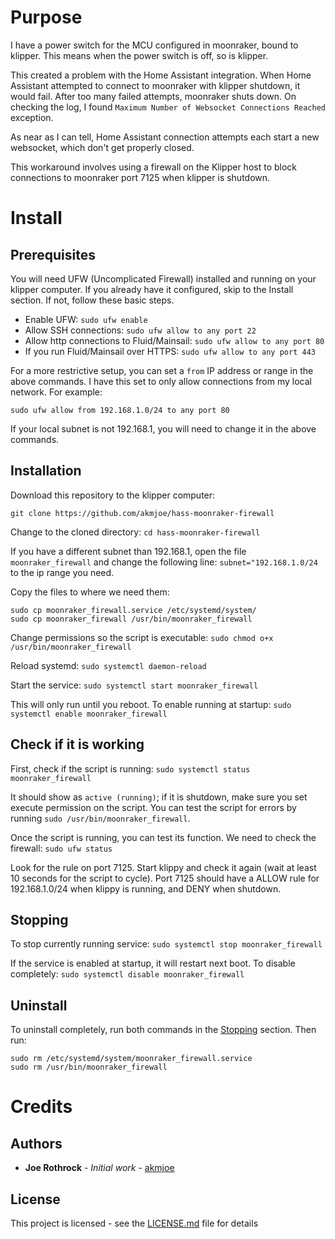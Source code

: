 # Purpose
I have a power switch for the MCU configured in moonraker, bound to klipper. This means when the power switch is off, so is klipper.

This created a problem with the Home Assistant integration. When Home Assistant attempted to connect to moonraker with klipper shutdown, it would fail. After too many failed attempts, moonraker shuts down. On checking the log, I found  `Maximum Number of Websocket Connections Reached` exception.

As near as I can tell, Home Assistant connection attempts each start a new websocket, which don't get properly closed.

This workaround involves using a firewall on the Klipper host to block connections to moonraker port 7125 when klipper is shutdown.

# Install

## Prerequisites
You will need UFW (Uncomplicated Firewall) installed and running on your klipper computer.
If you already have it configured, skip to the Install section. If not, follow these basic steps.

* Enable UFW: `sudo ufw enable`
* Allow SSH connections: `sudo ufw allow to any port 22`
* Allow http connections to Fluid/Mainsail: `sudo ufw allow to any port 80`
* If you run Fluid/Mainsail over HTTPS: `sudo ufw allow to any port 443`

For a more restrictive setup, you can set a `from` IP address or range in the above commands. I have this set to only allow connections from my local network. For example:

`sudo ufw allow from 192.168.1.0/24 to any port 80`

If your local subnet is not 192.168.1, you will need to change it in the above commands.

## Installation
Download this repository to the klipper computer:

`git clone https://github.com/akmjoe/hass-moonraker-firewall`

Change to the cloned directory:
`cd hass-moonraker-firewall`

If you have a different subnet than 192.168.1, open the file `moonraker_firewall` and change the following line:
`subnet="192.168.1.0/24` to the ip range you need.

Copy the files to where we need them:

```
sudo cp moonraker_firewall.service /etc/systemd/system/
sudo cp moonraker_firewall /usr/bin/moonraker_firewall
```

Change permissions so the script is executable:
`sudo chmod o+x /usr/bin/moonraker_firewall`

Reload systemd:
`sudo systemctl daemon-reload`

Start the service:
`sudo systemctl start moonraker_firewall`

This will only run until you reboot.
To enable running at startup:
`sudo systemctl enable moonraker_firewall`
## Check if it is working

First, check if the script is running:
`sudo systemctl status moonraker_firewall`

It should show as `active (running)`; if it is shutdown, make sure you set execute permission on the script.
You can test the script for errors by running `sudo /usr/bin/moonraker_firewall`.

Once the script is running, you can test its function. We need to check the firewall:
`sudo ufw status`

Look for the rule on port 7125. Start klippy and check it again (wait at least 10 seconds for the script to cycle).
Port 7125 should have a ALLOW rule for 192.168.1.0/24 when klippy is running, and DENY when shutdown.


## Stopping
To stop currently running service:
`sudo systemctl stop moonraker_firewall`

If the service is enabled at startup, it will restart next boot. To disable completely:
`sudo systemctl disable moonraker_firewall`

## Uninstall
To uninstall completely, run both commands in the [Stopping](#stopping)  section. Then run:

```
sudo rm /etc/systemd/system/moonraker_firewall.service
sudo rm /usr/bin/moonraker_firewall
```

# Credits

## Authors

* **Joe Rothrock** - *Initial work* - [akmjoe](https://github.com/akmjoe)

## License

This project is licensed - see the [LICENSE.md](LICENSE.md) file for details